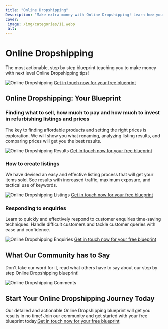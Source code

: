 ```yaml
---
title: "Online Dropshipping"
Description: "Make extra money with Online Dropshipping! Learn how you can start a side business with no special characters by harnessing the power of Online Dropshipping. Explore tips and tricks to maximize your success!"
cover: 
 image: /img/categories/11.webp
 alt: 
---
```


<h1>Online Dropshipping</h1>
<p>The most actionable, step by step blueprint teaching you to make money with next level Online Dropshipping tips!</p>
<img src="dropshipping.jpg" alt="Online Dropshipping">
<a href="/contact" class="btn btn-primary">Get in touch now for your free blueprint</a>

<h2>Online Dropshipping: Your Blueprint</h2>

<h3>Finding what to sell, how much to pay and how much to invest in refurbishing listings and prices</h3>
<p>The key to finding affordable products and setting the right prices is exploration. We will show you what renaming, analyzing listing results, and comparing prices will get you the best results.</p>
<img src="results.jpg" alt="Online Dropshipping Results">
<a href="/contact" class="btn btn-primary">Get in touch now for your free blueprint</a>

<h3>How to create listings</h3>
<p>We have devised an easy and effective listing process that will get your items sold. See results with increased traffic, maximum exposure, and tactical use of keywords.</p>
<img src="listings.jpg" alt="Online Dropshipping Listings">
<a href="/contact" class="btn btn-primary">Get in touch now for your free blueprint</a>

<h3>Responding to enquiries</h3>
<p>Learn to quickly and effectively respond to customer enquiries time-saving techniques. Handle difficult customers and tackle customer queries with ease and confidence.</p>
<img src="enquiries.jpg" alt="Online Dropshipping Enquiries">
<a href="/contact" class="btn btn-primary">Get in touch now for your free blueprint</a>

<h2>What Our Community has to Say</h2>
<p>Don't take our word for it, read what others have to say about our step by step Online Dropshipping blueprint!</p>
<img src="comments.jpg" alt="Online Dropshipping Comments">

<h2>Start Your Online Dropshipping Journey Today</h2>
<p>Our detailed and actionable Online Dropshipping blueprint will get you results in no time! Join our community and get started with your free blueprint today.<a href="/contact" class="btn btn-primary">Get in touch now for your free blueprint</a></p>